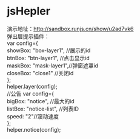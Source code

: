 # jsHepler
演示地址：http://sandbox.runjs.cn/show/u2ad7vk6<br>
弹出层提示插件：<br>
        var config={<br>
        showBox: "box-layer1", //展示的id<br>
        btnBox: "btn-layer1", //点击显示id<br>
        maskBox: "mask-layer1",//弹窗遮罩id<br>
        closeBox: "close1" //关闭id<br>
        };<br>
        helper.layer(config);<br>
  //公告
                var config={<br>
                    bigBox: "notice", //最大的id<br>
                    listBox: "notice-list", //列表ID<br>
                    speed: "2"//滚动速度<br>
                };<br>
                helper.notice(config);<br>
